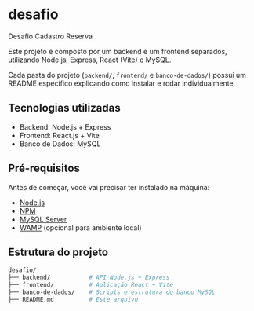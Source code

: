 # desafio
Desafio Cadastro Reserva

Este projeto é composto por um backend e um frontend separados, utilizando Node.js, Express, React (Vite) e MySQL.

Cada pasta do projeto (`backend/`, `frontend/` e `banco-de-dados/`) possui um README específico explicando como instalar e rodar individualmente.

## Tecnologias utilizadas

- Backend: Node.js + Express
- Frontend: React.js + Vite
- Banco de Dados: MySQL

## Pré-requisitos

Antes de começar, você vai precisar ter instalado na máquina:

- [Node.js](https://nodejs.org/)
- [NPM](https://www.npmjs.com/)
- [MySQL Server](https://dev.mysql.com/downloads/)
- [WAMP](https://www.wampserver.com/) (opcional para ambiente local)

## Estrutura do projeto

```bash
desafio/
├── backend/           # API Node.js + Express
├── frontend/          # Aplicação React + Vite
├── banco-de-dados/    # Scripts e estrutura do banco MySQL
├── README.md          # Este arquivo
